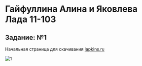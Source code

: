 # Гайфуллина Алина и Яковлева Лада 11-103
## Задание: №1

Начальная страница для скачивания
[lapkins.ru](https://lapkins.ru/dog/)

![1](https://github.com/user-attachments/assets/527ca6bc-39b7-42a4-9e7f-9457f850ca1c)
